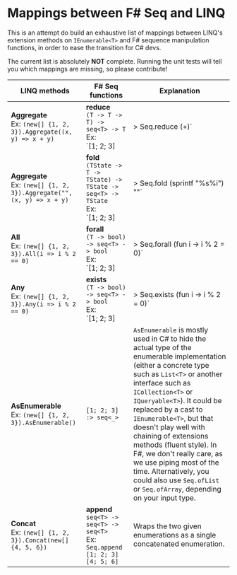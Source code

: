 
# Mappings between F# Seq and LINQ

This is an attempt do build an exhaustive list of mappings between
LINQ's extension methods on `IEnumerable<T>` and F# sequence manipulation
functions, in order to ease the transition for C# devs.

The current list is absolutely **NOT** complete. Running the
unit tests will tell you which mappings are missing, so please
contribute!

|LINQ methods|F# Seq functions|Explanation|
|---|---|---|
|**Aggregate**<br />Ex: <nobr>`(new[] {1, 2, 3}).Aggregate((x, y) => x + y)`</nobr>|**reduce**<br /><nobr>`(T -> T -> T) -> seq<T> -> T`</nobr><br />Ex: <nobr>`[1; 2; 3] |> Seq.reduce (+)`</nobr>|Aggregates, reduces or folds (as you prefer) a sequence of items to a single value. The output type is the same as the type of the elements of the sequence, and it will fail on an empty sequence.|
|**Aggregate**<br />Ex: <nobr>`(new[] {1, 2, 3}).Aggregate("", (x, y) => x + y)`</nobr>|**fold**<br /><nobr>`(TState -> T -> TState) -> TState -> seq<T> -> TState`</nobr><br />Ex: <nobr>`[1; 2; 3] |> Seq.fold (sprintf "%s%i") ""`</nobr>|Aggregates, reduces or folds (as you prefer) a sequence of items to a single value. Using fold, you can provide an initial value for the accumulator, and the result will be of the type of the accumulator.|
|**All**<br />Ex: <nobr>`(new[] {1, 2, 3}).All(i => i % 2 == 0)`</nobr>|**forall**<br /><nobr>`(T -> bool) -> seq<T> -> bool`</nobr><br />Ex: <nobr>`[1; 2; 3] |> Seq.forall (fun i -> i % 2 = 0)`</nobr>|Evaluates whether a given predicate is true for all the elements of the sequence.|
|**Any**<br />Ex: <nobr>`(new[] {1, 2, 3}).Any(i => i % 2 == 0)`</nobr>|**exists**<br /><nobr>`(T -> bool) -> seq<T> -> bool`</nobr><br />Ex: <nobr>`[1; 2; 3] |> Seq.exists (fun i -> i % 2 = 0)`</nobr>|Evaluates whether there exists an element in the sequence for which the predicate is true.|
|**AsEnumerable**<br />Ex: <nobr>`(new[] {1, 2, 3}).AsEnumerable()`</nobr>|<nobr>`[1; 2; 3] :> seq<_>`</nobr>|`AsEnumerable` is mostly used in C# to hide the actual type of the enumerable implementation (either a concrete type such as `List<T>` or another interface such as `ICollection<T>` or `IQueryable<T>`). It could be replaced by a cast to `IEnumerable<T>`, but that doesn't play well with chaining of extensions methods (fluent style). In F#, we don't really care, as we use piping most of the time. Alternatively, you could also use `Seq.ofList` or `Seq.ofArray`, depending on your input type.|
|**Concat**<br />Ex: <nobr>`(new[] {1, 2, 3}).Concat(new[] {4, 5, 6})`</nobr>|**append**<br /><nobr>`seq<T> -> seq<T> -> seq<T>`</nobr><br />Ex: <nobr>`Seq.append [1; 2; 3] [4; 5; 6]`</nobr>|Wraps the two given enumerations as a single concatenated enumeration.|
